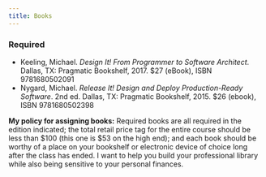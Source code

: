 ```yaml
---
title: Books
---
```


<section class="required" markdown="1">
<h3>Required</h3>

- Keeling, Michael. <cite>Design It! From Programmer to Software Architect</cite>. Dallas, TX:
  Pragmatic Bookshelf, 2017. $27 (eBook), ISBN 9781680502091
- Nygard, Michael. <cite>Release It! Design and Deploy Production-Ready Software</cite>.
  2nd ed. Dallas, TX: Pragmatic Bookshelf, 2015. $26 (ebook), ISBN 9781680502398
</section>

<aside class="fine-print" markdown="1">
  <b>My policy for assigning books:</b> Required books are all required in the edition indicated;
  the total retail price tag for the entire course should be less than $100 (this one is $53 on the
  high end); and each book should be worthy of a place on your bookshelf or electronic device of
  choice long after the class has ended. I want to help you build your professional library while
  also being sensitive to your personal finances.
</aside>
